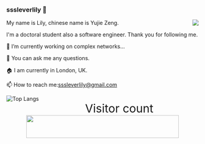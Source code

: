 ### sssleverlily 👋

<img align="right" src="https://github-readme-stats.vercel.app/api?username=sssleverlily&show_icons=true&icon_color=0366d6&text_color=24292e&bg_color=ffffff&hide_title=false" />

My name is Lily, chinese name is Yujie Zeng.

I'm a doctoral student also a software engineer. Thank you for following me.

🔭 I’m currently working on complex networks...

💬 You can ask me any questions.

🏠 I am currently in London, UK.

📫 How to reach me:sssleverlily@gmail.com

<img align="left"
  alt="Top Langs"
  src="https://github-readme-stats.vercel.app/api/top-langs/?username=sssleverlily"
/>

<p align="right">
  <p align="center" style="font-size: 30px">Visitor count<br>
  <img width="400px" height="60px" src="https://profile-counter.glitch.me/sssleverlily/count.svg" />
</p>

<!--
Here are some ideas to get you started:
- 🔭 I’m currently working on ...
- 🌱 I’m currently learning ...
- 👯 I’m looking to collaborate on ...
- 🤔 I’m looking for help with ...
- 💬 Ask me about ...
- 📫 How to reach me: ...
- 😄 Pronouns: ...
- ⚡ Fun fact: ...
-->
